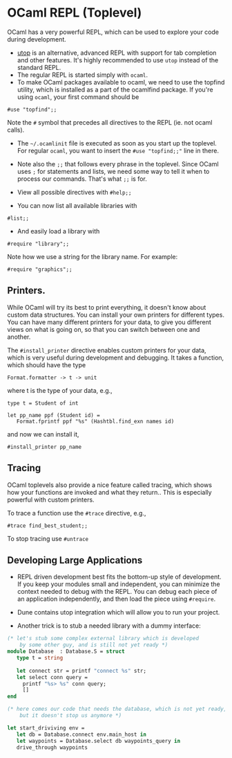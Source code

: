 # OCaml REPL (Toplevel)

OCaml has a very powerful REPL, which can be used to explore your code during development.

* [utop](https://github.com/ocaml-community/utop)
is an alternative, advanced REPL with support for tab completion and other features.
It's highly recommended to use `utop` instead of the standard REPL.
* The regular REPL is started simply with `ocaml`.
* To make OCaml packages available to ocaml, we need to use the topfind utility,
which is installed as a part of the ocamlfind package.
If you're using `ocaml`, your first command should be

```
#use "topfind";;
```
Note the `#` symbol that precedes all directives to the REPL (ie. not ocaml calls).

* The `~/.ocamlinit` file is executed as soon as you start up the toplevel.
For regular `ocaml`, you want to insert the `#use "topfind;;"` line in there.

* Note also the `;;` that follows every phrase in the toplevel.
Since OCaml uses `;` for statements and lists, we need some way to tell it when to process our commands.
That's what `;;` is for.

* View all possible directives with `#help;;`

* You can now list all available libraries with

```
#list;;
```

* And easily load a library with

```
#require "library";;
```

Note how we use a string for the library name. For example:

```
#require "graphics";;
```

## Printers.

While OCaml will try its best to print everything, it doesn't know about custom data structures.
You can install your own printers for different types.
You can have many different printers for your data, to give you different views on what is going on,
so that you can switch between one and another.

The `#install_printer` directive enables custom printers for your data, which is very useful during development and debugging.
It takes a function, which should have the type

```
Format.formatter -> t -> unit
```
where t is the type of your data, e.g.,

```
type t = Student of int

let pp_name ppf (Student id) = 
   Format.fprintf ppf "%s" (Hashtbl.find_exn names id)
```

and now we can install it,

```
#install_printer pp_name
```

## Tracing

OCaml toplevels also provide a nice feature called tracing,
which shows how your functions are invoked and what they return..
This is especially powerful with custom printers.

To trace a function use the `#trace` directive, e.g.,

```
#trace find_best_student;;
```

To stop tracing use `#untrace`

## Developing Large Applications

* REPL driven development best fits the bottom-up style of development.
If you keep your modules small and independent, you can minimize the context needed to debug with the REPL.
You can debug each piece of an application independently, and then load the piece using `#require`.

* Dune contains utop integration which will allow you to run your project.

* Another trick is to stub a needed library with a dummy interface:

```ocaml
(* let's stub some complex external library which is developed 
    by some other guy, and is still not yet ready *)
module Database  : Database.S = struct 
   type t = string
   
   let connect str = printf "connect %s" str; 
   let select conn query = 
     printf "%s> %s" conn query;
     []
end

(* here comes our code that needs the database, which is not yet ready,
    but it doesn't stop us anymore *)

let start_driviving env = 
   let db = Database.connect env.main_host in
   let waypoints = Database.select db waypoints_query in
   drive_through waypoints
```
